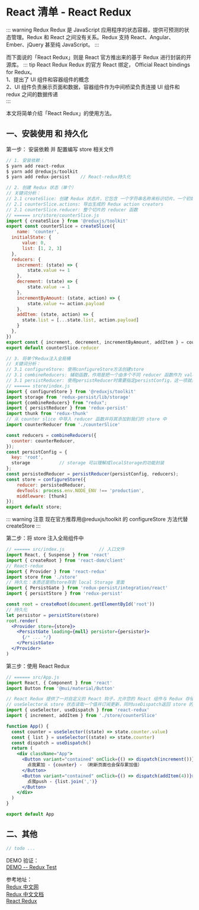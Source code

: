 # React 清单 - React Redux

::: warning Redux
Redux 是 JavaScript 应用程序的状态容器，提供可预测的状态管理。Redux 和 React 之间没有关系。Redux 支持 React、Angular、Ember、jQuery 甚至纯 JavaScript。
:::

而下面说的「React Redux」则是 React 官方推出来的基于 Redux 进行封装的开源库。
::: tip React Redux
Redux 的官方 React 绑定， Official React bindings for Redux。<br/>
1、提出了 UI 组件和容器组件的概念<br/>
2、UI 组件负责展示页面和数据，容器组件作为中间桥梁负责连接 UI 组件和 redux 之间的数据传递<br/>
:::

本文将简单介绍「React Redux」的使用方法。

## 一、安装使用 和 持久化

第一步： 安装依赖 并 配置编写 store 相关文件

```js
// 1. 安装依赖：
$ yarn add react-redux
$ yarn add @reduxjs/toolkit
$ yarn add redux-persist    // React-redux持久化

// 2. 创建 Redux 状态（单个）
// 关键词分析：
// 2.1 createSlice: 创建 Redux 状态片，它包含 一个字符串名称来标识切片、一个初始状态值以及一个或多个 reducer 函数来定义如何更新状态。
// 2.1 counterSlice.actions: 导出生成的 Redux action creators
// 2.1 counterSlice.reducer: 整个切片的 reducer 函数
// ====== src/store/counterSlice.js
import { createSlice } from '@reduxjs/toolkit'
export const counterSlice = createSlice({
    name: 'counter',
  initialState: {
      value: 0,
      list: [1, 2, 3]
  },
  reducers: {
    increment: (state) => {
        state.value += 1
    },
    decrement: (state) => {
        state.value -= 1
    },
    incrementByAmount: (state, action) => {
        state.value += action.payload
    },
    addItem: (state, action) => {
      state.list = [...state.list, action.payload]
    }
  },
})
export const { increment, decrement, incrementByAmount, addItem } = counterSlice.actions
export default counterSlice.reducer

// 3. 将单个Redux注入全局桶
// 关键词分析：
// 3.1 configureStore: 使用configureStore方法创建store
// 3.1 combineReducers: 辅助函数，作用是把一个由多个不同 reducer 函数作为 value 的 object，合并成一个最终的 reducer 函数
// 3.1 persistReducer: 使用persistReducer时需要指定persistConfig，这一项就是你需要缓存的数据处理项，它类似黑白名单的处理方式，还需要一个storage的协助
// ====== store/index.js
import { configureStore } from '@reduxjs/toolkit'
import storage from 'redux-persist/lib/storage'
import {combineReducers} from "redux";
import { persistReducer } from 'redux-persist'
import thunk from 'redux-thunk'
// 从 counter slice 中导入 reducer 函数并将其添加到我们的 store 中
import counterReducer from './counterSlice'

const reducers = combineReducers({
  counter: counterReducer,
});
const persistConfig = {
  key: 'root',
  storage           // storage 可以理解成localStorage的功能封装
};
const persistedReducer = persistReducer(persistConfig, reducers);
const store = configureStore({
    reducer: persistedReducer,
    devTools: process.env.NODE_ENV !== 'production',
    middleware: [thunk]
});
export default store;
```

::: warning 注意
现在官方推荐用@reduxjs/toolkit 的 configureStore 方法代替 createStore
:::

第二步：将 store 注入全局组件中

```jsx
// ====== src/index.js             // 入口文件
import React, { Suspense } from 'react'
import { createRoot } from 'react-dom/client'
// React-redux
import { Provider } from 'react-redux'
import store from './store'
// 持久化：本质还是把store存到 local Storage 里面
import { PersistGate } from 'redux-persist/integration/react'
import { persistStore } from 'redux-persist'

const root = createRoot(document.getElementById('root'))
// 持久化
let persistor = persistStore(store)
root.render(
  <Provider store={store}>
    <PersistGate loading={null} persistor={persistor}>
      {/* ... */}
    </PersistGate>
  </Provider>
)
```

第三步：使用 React Redux

```jsx
// ====== src/App.js
import React, { Component } from 'react'
import Button from '@mui/material/Button'

// React Redux 提供了一对自定义的 React 钩子，允许您的 React 组件与 Redux 存储进行交互。
// useSelector从 store 状态读取一个值并订阅更新，同时useDispatch返回 store 的dispatch方法让您调度操作。
import { useSelector, useDispatch } from 'react-redux'
import { increment, addItem } from './store/counterSlice'

function App() {
  const counter = useSelector((state) => state.counter.value)
  const { list } = useSelector((state) => state.counter)
  const dispatch = useDispatch()
  return (
    <div className="App">
      <Button variant="contained" onClick={() => dispatch(increment())}>
        点我累加 - {counter} - （刷新页面也会保存累加值）
      </Button>
      <Button variant="contained" onClick={() => dispatch(addItem(4))}>
        点我push - {list.join(',')}
      </Button>
    </div>
  )
}

export default App
```

## 二、其他

```js
// todo ...
```

DEMO 验证：<br />
<a href="https://ycy88.com/other" target="_blank">DEMO -- Redux Test</a><br />

参考地址：<br/>
<a href="https://www.reduxjs.cn/" target="_blank">Redux 中文网</a><br />
<a href="https://www.redux.org.cn/" target="_blank">Redux 中文文档</a><br />
<a href="https://react-redux.js.org/" target="_blank">React Redux</a><br />
